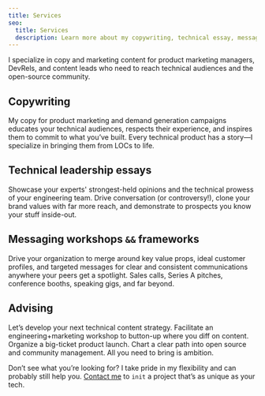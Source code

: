```yaml
---
title: Services
seo:
  title: Services
  description: Learn more about my copywriting, technical essay, messaging workshop/framework, and advising engagements.
---
```


I specialize in copy and marketing content for product marketing managers, DevRels, and content leads who need to reach technical audiences and the open-source community.

## Copywriting

My copy for product marketing and demand generation campaigns educates your technical audiences, respects their experience, and inspires them to commit to what you’ve built. Every technical product has a story—I specialize in bringing them from LOCs to life.

## Technical leadership essays

Showcase your experts' strongest-held opinions and the technical prowess of your engineering team. Drive conversation (or controversy!), clone your brand values with far more reach, and demonstrate to prospects you know your stuff inside-out.

## Messaging workshops `&&` frameworks

Drive your organization to merge around key value props, ideal customer profiles, and targeted messages for clear and consistent communications anywhere your peers get a spotlight. Sales calls, Series A pitches, conference booths, speaking gigs, and far beyond.

## Advising

Let’s develop your next technical content strategy. Facilitate an engineering+marketing workshop to button-up where you diff on content. Organize a big-ticket product launch. Chart a clear path into open source and community management. All you need to bring is ambition.


<div class="text-xl italic mt-20">

Don’t see what you’re looking for? I take pride in my flexibility and can probably still help you. [Contact me](/contact) to `init` a project that’s as unique as your tech.

</div>

